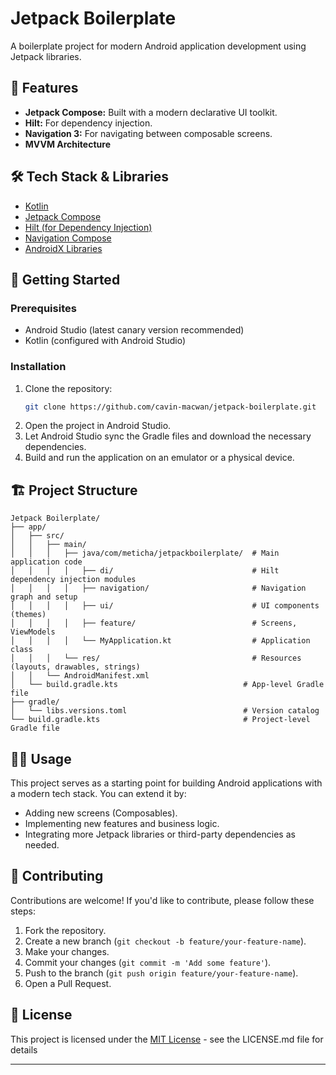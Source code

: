 # Jetpack Boilerplate

A boilerplate project for modern Android application development using Jetpack libraries.

## 🌟 Features

*   **Jetpack Compose:** Built with a modern declarative UI toolkit.
*   **Hilt:** For dependency injection.
*   **Navigation 3:** For navigating between composable screens.
*   **MVVM Architecture** 

## 🛠️ Tech Stack & Libraries

*   [Kotlin](https://kotlinlang.org/)
*   [Jetpack Compose](https://developer.android.com/jetpack/compose)
*   [Hilt (for Dependency Injection)](https://developer.android.com/training/dependency-injection/hilt-android)
*   [Navigation Compose](https://developer.android.com/guide/navigation/navigation-3)
*   [AndroidX Libraries](https://developer.android.com/jetpack/androidx)

## 🚀 Getting Started

### Prerequisites

*   Android Studio (latest canary version recommended)
*   Kotlin (configured with Android Studio)

### Installation

1.  Clone the repository:
    ```bash
    git clone https://github.com/cavin-macwan/jetpack-boilerplate.git
    ```
2.  Open the project in Android Studio.
3.  Let Android Studio sync the Gradle files and download the necessary dependencies.
4.  Build and run the application on an emulator or a physical device.

## 🏗️ Project Structure

```
Jetpack Boilerplate/
├── app/
│   ├── src/
│   │   ├── main/
│   │   │   ├── java/com/meticha/jetpackboilerplate/  # Main application code
│   │   │   │   ├── di/                               # Hilt dependency injection modules
│   │   │   │   ├── navigation/                       # Navigation graph and setup
│   │   │   │   ├── ui/                               # UI components (themes)
│   │   │   │   ├── feature/                          # Screens, ViewModels
│   │   │   │   └── MyApplication.kt                  # Application class
│   │   │   └── res/                                  # Resources (layouts, drawables, strings)
│   │   └── AndroidManifest.xml
│   └── build.gradle.kts                            # App-level Gradle file
├── gradle/
│   └── libs.versions.toml                          # Version catalog
└── build.gradle.kts                                # Project-level Gradle file
```


## 🧑‍💻 Usage

This project serves as a starting point for building Android applications with a modern tech stack.
You can extend it by:
*   Adding new screens (Composables).
*   Implementing new features and business logic.
*   Integrating more Jetpack libraries or third-party dependencies as needed.

## 🤝 Contributing

Contributions are welcome! If you'd like to contribute, please follow these steps:
1.  Fork the repository.
2.  Create a new branch (`git checkout -b feature/your-feature-name`).
3.  Make your changes.
4.  Commit your changes (`git commit -m 'Add some feature'`).
5.  Push to the branch (`git push origin feature/your-feature-name`).
6.  Open a Pull Request.

## 📝 License

This project is licensed under the [MIT License](LICENSE.md) - see the LICENSE.md file for details

---